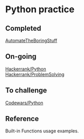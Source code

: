 # Python practice  
  
## Completed  
[AutomateTheBoringStuff](https://www.udemy.com/course/automate/)  
  
## On-going  
[Hackerrank/Python](https://www.hackerrank.com/domains/python?filters%5Bstatus%5D%5B%5D=unsolved&badge_type=python)  
[Hackerrank/ProblemSolving](https://www.hackerrank.com/domains/algorithms?filters%5Bstatus%5D%5B%5D=unsolved&filters%5Bdifficulty%5D%5B%5D=easy&badge_type=problem-solving)  
  
## To challenge  
[Codewars/Python](https://www.codewars.com/kata/search/python?q=&&beta=false)  
  
## Reference  
Built-in Functions usage examples.  